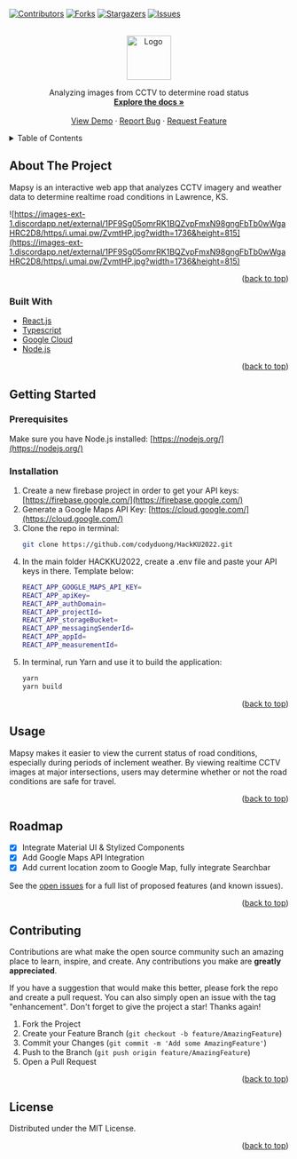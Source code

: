 <div id="top"></div>

<!-- PROJECT SHIELDS -->
<!--
*** I'm using markdown "reference style" links for readability.
*** Reference links are enclosed in brackets [ ] instead of parentheses ( ).
*** See the bottom of this document for the declaration of the reference variables
*** for contributors-url, forks-url, etc. This is an optional, concise syntax you may use.
*** https://www.markdownguide.org/basic-syntax/#reference-style-links
-->
[![Contributors][contributors-shield]][contributors-url]
[![Forks][forks-shield]][forks-url]
[![Stargazers][stars-shield]][stars-url]
[![Issues][issues-shield]][issues-url]


<!-- PROJECT LOGO -->
<br />
<div align="center">
  <a href="https://github.com/codyduong/HackKU2022">
    <img src="https://media.discordapp.net/attachments/962428918206459924/962542551972339762/TH5Mgm-t.png?width=1328&height=972" alt="Logo" width="80" height="80">
  </a>

  <p align="center">
    Analyzing images from CCTV to determine road status
    <br />
    <a href="https://github.com/codyduong/HackKU2022"><strong>Explore the docs »</strong></a>
    <br />
    <br />
    <a href="https://github.com/codyduong/HackKU2022">View Demo</a>
    ·
    <a href="https://github.com/codyduong/HackKU2022/issues">Report Bug</a>
    ·
    <a href="https://github.com/codyduong/HackKU2022/issues">Request Feature</a>
  </p>
</div>



<!-- TABLE OF CONTENTS -->
<details>
  <summary>Table of Contents</summary>
  <ol>
    <li>
      <a href="#about-the-project">About The Project</a>
      <ul>
        <li><a href="#built-with">Built With</a></li>
      </ul>
    </li>
    <li>
      <a href="#getting-started">Getting Started</a>
      <ul>
        <li><a href="#prerequisites">Prerequisites</a></li>
        <li><a href="#installation">Installation</a></li>
      </ul>
    </li>
    <li><a href="#usage">Usage</a></li>
    <li><a href="#roadmap">Roadmap</a></li>
    <li><a href="#contributing">Contributing</a></li>
    <li><a href="#license">License</a></li>
  </ol>
</details>



<!-- ABOUT THE PROJECT -->
## About The Project


Mapsy is an interactive web app that analyzes CCTV imagery and weather data to determine realtime road conditions in Lawrence, KS.

![https://images-ext-1.discordapp.net/external/1PF9Sg05omrRK1BQZvpFmxN98gngFbTb0wWgaHRC2D8/https/i.umai.pw/ZvmtHP.jpg?width=1736&height=815](https://images-ext-1.discordapp.net/external/1PF9Sg05omrRK1BQZvpFmxN98gngFbTb0wWgaHRC2D8/https/i.umai.pw/ZvmtHP.jpg?width=1736&height=815)

<p align="right">(<a href="#top">back to top</a>)</p>



### Built With

* [React.js](https://reactjs.org/)
* [Typescript](https://typescriptlang.org/)
* [Google Cloud](https://cloud.google.com/)
* [Node.js](https://nodejs.org/)

<p align="right">(<a href="#top">back to top</a>)</p>



<!-- GETTING STARTED -->
## Getting Started

### Prerequisites

Make sure you have Node.js installed: [https://nodejs.org/](https://nodejs.org/)

### Installation

1. Create a new firebase project in order to get your API keys: [https://firebase.google.com/](https://firebase.google.com/)
2. Generate a Google Maps API Key: [https://cloud.google.com/](https://cloud.google.com/)
3. Clone the repo in terminal:
   ```sh
   git clone https://github.com/codyduong/HackKU2022.git
   ```
4. In the main folder HACKKU2022, create a .env file and paste your API keys in there. Template below:
   ```sh
   REACT_APP_GOOGLE_MAPS_API_KEY=
   REACT_APP_apiKey=
   REACT_APP_authDomain=
   REACT_APP_projectId=
   REACT_APP_storageBucket=
   REACT_APP_messagingSenderId=
   REACT_APP_appId=
   REACT_APP_measurementId=
   ```
5. In terminal, run Yarn and use it to build the application:
   ```js
   yarn
   yarn build
   ```

<p align="right">(<a href="#top">back to top</a>)</p>



<!-- USAGE EXAMPLES -->
## Usage

Mapsy makes it easier to view the current status of road conditions, especially during periods of inclement weather. By viewing realtime CCTV images at major intersections, users may determine whether or not the road conditions are safe for travel. 

<p align="right">(<a href="#top">back to top</a>)</p>



<!-- ROADMAP -->
## Roadmap

- [x] Integrate Material UI & Stylized Components
- [x] Add Google Maps API Integration
- [x] Add current location zoom to Google Map, fully integrate Searchbar

See the [open issues](https://github.com/codyduong/HackKU2022/issues) for a full list of proposed features (and known issues).

<p align="right">(<a href="#top">back to top</a>)</p>



<!-- CONTRIBUTING -->
## Contributing

Contributions are what make the open source community such an amazing place to learn, inspire, and create. Any contributions you make are **greatly appreciated**.

If you have a suggestion that would make this better, please fork the repo and create a pull request. You can also simply open an issue with the tag "enhancement".
Don't forget to give the project a star! Thanks again!

1. Fork the Project
2. Create your Feature Branch (`git checkout -b feature/AmazingFeature`)
3. Commit your Changes (`git commit -m 'Add some AmazingFeature'`)
4. Push to the Branch (`git push origin feature/AmazingFeature`)
5. Open a Pull Request

<p align="right">(<a href="#top">back to top</a>)</p>



<!-- LICENSE -->
## License

Distributed under the MIT License.

<p align="right">(<a href="#top">back to top</a>)</p>


<!-- MARKDOWN LINKS & IMAGES -->
<!-- https://www.markdownguide.org/basic-syntax/#reference-style-links -->
[contributors-shield]: https://img.shields.io/github/contributors/codyduong/HackKU2022.svg?style=for-the-badge
[contributors-url]: https://github.com/codyduong/HackKU2022/graphs/contributors
[forks-shield]: https://img.shields.io/github/forks/codyduong/HackKU2022.svg?style=for-the-badge
[forks-url]: https://github.com/codyduong/HackKU2022/network/members
[stars-shield]: https://img.shields.io/github/stars/codyduong/HackKU2022.svg?style=for-the-badge
[stars-url]: https://github.com/codyduong/HackKU2022/stargazers
[issues-shield]: https://img.shields.io/github/issues/codyduong/HackKU2022.svg?style=for-the-badge
[issues-url]: https://github.com/codyduong/HackKU2022/issues
[license-shield]: https://img.shields.io/github/license/codyduong/HackKU2022.svg?style=for-the-badge
[license-url]: https://github.com/codyduong/HackKU2022/blob/master/LICENSE.txt
[linkedin-shield]: https://img.shields.io/badge/-LinkedIn-black.svg?style=for-the-badge&logo=linkedin&colorB=555
[linkedin-url]: https://linkedin.com/in/linkedin_username
[product-screenshot]: images/screenshot.png